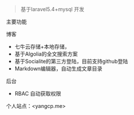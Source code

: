 >基于laravel5.4+mysql 开发


主要功能

博客
* 七牛云存储+本地存储，
* 基于Algolia的全文搜索方案
* 基于Socialite的第三方登陆，目前支持github登陆
* Markdown编辑器，自动生成文章目录

后台
* RBAC 自动获取权限


个人站点：<yangcp.me>

